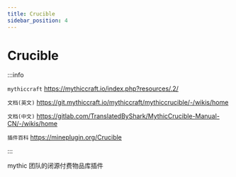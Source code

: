 ```yaml
---
title: Crucible
sidebar_position: 4
---
```


# Crucible

:::info

`mythiccraft` https://mythiccraft.io/index.php?resources/.2/

`文档(英文)` https://git.mythiccraft.io/mythiccraft/mythiccrucible/-/wikis/home

`文档(中文)` https://gitlab.com/TranslatedByShark/MythicCrucible-Manual-CN/-/wikis/home

`插件百科` https://mineplugin.org/Crucible

:::

mythic 团队的闭源付费物品库插件
